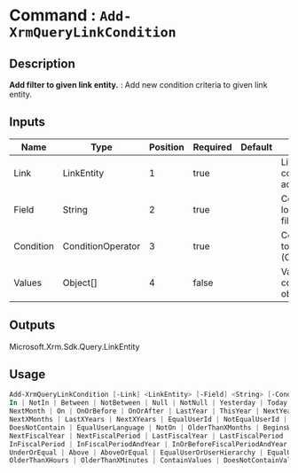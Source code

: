 ﻿# Command : `Add-XrmQueryLinkCondition` 

## Description

**Add filter to given link entity.** : Add new condition criteria to given link entity.

## Inputs

Name|Type|Position|Required|Default|Description
----|----|--------|--------|-------|-----------
Link|LinkEntity|1|true||LinkEntity where condition should be add..
Field|String|2|true||Column / attribute logical name to filter.
Condition|ConditionOperator|3|true||Condition operator to apply to column (ConditionOperator)
Values|Object[]|4|false||Value to apply in column filter (single object or array)

## Outputs
Microsoft.Xrm.Sdk.Query.LinkEntity

## Usage

```Powershell 
Add-XrmQueryLinkCondition [-Link] <LinkEntity> [-Field] <String> [-Condition] {Equal | NotEqual | GreaterThan | LessThan | GreaterEqual | LessEqual | Like | NotLike | 
In | NotIn | Between | NotBetween | Null | NotNull | Yesterday | Today | Tomorrow | Last7Days | Next7Days | LastWeek | ThisWeek | NextWeek | LastMonth | ThisMonth | 
NextMonth | On | OnOrBefore | OnOrAfter | LastYear | ThisYear | NextYear | LastXHours | NextXHours | LastXDays | NextXDays | LastXWeeks | NextXWeeks | LastXMonths | 
NextXMonths | LastXYears | NextXYears | EqualUserId | NotEqualUserId | EqualBusinessId | NotEqualBusinessId | ChildOf | Mask | NotMask | MasksSelect | Contains | 
DoesNotContain | EqualUserLanguage | NotOn | OlderThanXMonths | BeginsWith | DoesNotBeginWith | EndsWith | DoesNotEndWith | ThisFiscalYear | ThisFiscalPeriod | 
NextFiscalYear | NextFiscalPeriod | LastFiscalYear | LastFiscalPeriod | LastXFiscalYears | LastXFiscalPeriods | NextXFiscalYears | NextXFiscalPeriods | InFiscalYear | 
InFiscalPeriod | InFiscalPeriodAndYear | InOrBeforeFiscalPeriodAndYear | InOrAfterFiscalPeriodAndYear | EqualUserTeams | EqualUserOrUserTeams | Under | NotUnder | 
UnderOrEqual | Above | AboveOrEqual | EqualUserOrUserHierarchy | EqualUserOrUserHierarchyAndTeams | OlderThanXYears | OlderThanXWeeks | OlderThanXDays | 
OlderThanXHours | OlderThanXMinutes | ContainValues | DoesNotContainValues} [[-Values] <Object[]>] [<CommonParameters>]
``` 


